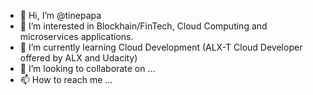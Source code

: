 - 👋 Hi, I’m @tinepapa
- 👀 I’m interested in Blockhain/FinTech, Cloud Computing and microservices applications.
- 🌱 I’m currently learning Cloud Development (ALX-T Cloud Developer offered by ALX and Udacity)
- 💞️ I’m looking to collaborate on ...
- 📫 How to reach me ...

<!---
tinepapa/tinepapa is a ✨ special ✨ repository because its `README.md` (this file) appears on your GitHub profile.
You can click the Preview link to take a look at your changes.
--->
